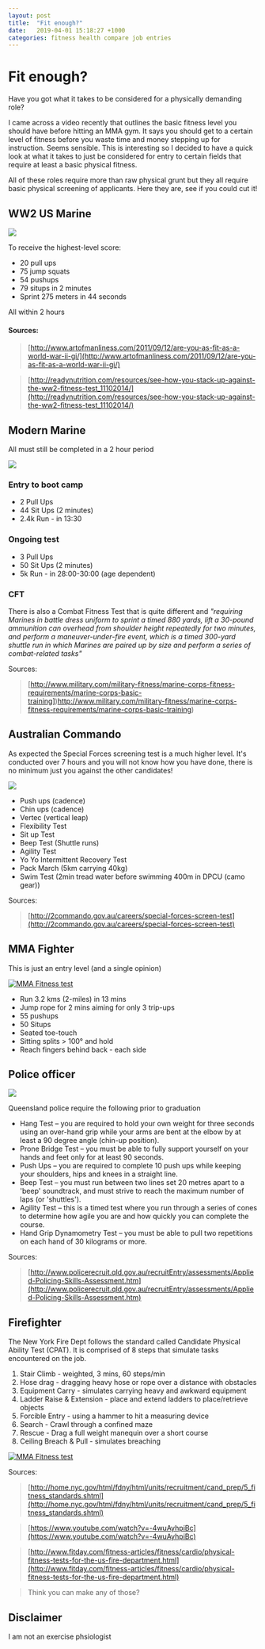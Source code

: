 ```yaml
---
layout: post
title:  "Fit enough?"
date:   2019-04-01 15:18:27 +1000
categories: fitness health compare job entries
---
```


# Fit enough?

Have you got what it takes to be considered for a physically demanding role?  

I came across a video recently that outlines the basic fitness level you should have before hitting an MMA gym.  It says you should get to a certain level of fitness before you waste time and money stepping up for instruction. Seems sensible. This is interesting so I decided to have a quick look at what it takes to just be considered for entry to certain fields that require at least a basic physical fitness.

All of these roles require more than raw physical grunt but they all require basic physical screening of applicants.  Here they are, see if you could cut it!

## WW2 US Marine

![](https://content.artofmanliness.com/uploads//2011/09/boot.jpg)

To receive the highest-level score:
* 20 pull ups
* 75 jump squats
* 54 pushups
* 79 situps in 2 minutes
* Sprint 275 meters in 44 seconds

All within 2 hours

#### Sources: 

> [http://www.artofmanliness.com/2011/09/12/are-you-as-fit-as-a-world-war-ii-gi/](http://www.artofmanliness.com/2011/09/12/are-you-as-fit-as-a-world-war-ii-gi/) 

> [http://readynutrition.com/resources/see-how-you-stack-up-against-the-ww2-fitness-test_11102014/](http://readynutrition.com/resources/see-how-you-stack-up-against-the-ww2-fitness-test_11102014/)

## Modern Marine

All must still be completed in a 2 hour period

![](http://images03.military.com/media/military-fitness/marine-corps-fitness-test-image-ts600.jpg)
### Entry to boot camp

* 2 Pull Ups
* 44 Sit Ups (2 minutes)
* 2.4k Run - in 13:30

### Ongoing test

* 3 Pull Ups
* 50 Sit Ups (2 minutes)
* 5k Run - in 28:00-30:00 (age dependent)

### CFT

There is also a Combat Fitness Test that is quite different and *"requiring Marines in battle dress uniform to sprint a timed 880 yards, lift a 30-pound ammunition can overhead from shoulder height repeatedly for two minutes, and perform a maneuver-under-fire event, which is a timed 300-yard shuttle run in which Marines are paired up by size and perform a series of combat-related tasks"*

Sources:

> [http://www.military.com/military-fitness/marine-corps-fitness-requirements/marine-corps-basic-training])http://www.military.com/military-fitness/marine-corps-fitness-requirements/marine-corps-basic-training)

## Australian Commando

As expected the Special Forces screening test is a much higher level.  It's conducted over 7 hours and you will not know how you have done, there is no minimum just you against the other candidates!

![](http://2commando.gov.au/images/left-specific/left-entry-test.png)

* Push ups (cadence)
* Chin ups (cadence)
* Vertec (vertical leap)
* Flexibility Test
* Sit up Test
* Beep Test (Shuttle runs)
* Agility Test
* Yo Yo Intermittent Recovery Test
* Pack March (5km carrying 40kg)
* Swim Test (2min tread water before swimming 400m in DPCU (camo gear))

Sources:

> [http://2commando.gov.au/careers/special-forces-screen-test](http://2commando.gov.au/careers/special-forces-screen-test)

## MMA Fighter

This is just an entry level (and a single opinion)

[![MMA Fitness test](http://img.youtube.com/vi/Oum5T_Cg8qU/0.jpg)](http://www.youtube.com/watch?v=Oum5T_Cg8qU)

* Run 3.2 kms (2-miles) in 13 mins
* Jump rope for 2 mins aiming for only 3 trip-ups
* 55 pushups
* 50 Situps
* Seated toe-touch
* Sitting splits > 100° and hold
* Reach fingers behind back - each side

## Police officer

![](http://www.policerecruit.qld.gov.au/_catalogs/masterpage/PoliceRecruiting/Assets/badge2.gif)

Queensland police require the following prior to graduation

* Hang Test – you are required to hold your own weight for three seconds using an over-hand grip while your arms are bent at the elbow by at least a 90 degree angle (chin-up position).
* Prone Bridge Test – you must be able to fully support yourself on your hands and feet only for at least 90 seconds.
* Push Ups – you are required to complete 10 push ups while keeping your shoulders, hips and knees in a straight line.
* Beep Test – you must run between two lines set 20 metres apart to a 'beep' soundtrack, and must strive to reach the maximum number of laps (or 'shuttles').
* Agility Test – this is a timed test where you run through a series of cones to determine how agile you are and how quickly you can complete the course.
* Hand Grip Dynamometry Test – you must be able to pull two repetitions on each hand of 30 kilograms or more.

Sources:

> [http://www.policerecruit.qld.gov.au/recruitEntry/assessments/Applied-Policing-Skills-Assessment.htm](http://www.policerecruit.qld.gov.au/recruitEntry/assessments/Applied-Policing-Skills-Assessment.htm)

## Firefighter

The New York Fire Dept follows the standard called Candidate Physical Ability Test (CPAT).  It is comprised of 8 steps that simulate tasks encountered on the job.

1. Stair Climb - weighted, 3 mins, 60 steps/min
2. Hose drag - dragging heavy hose or rope over a distance with obstacles
3. Equipment Carry - simulates carrying heavy and awkward equipment
4. Ladder Raise & Extension - place and extend ladders to place/retrieve objects
5. Forcible Entry - using a hammer to hit a measuring device
6. Search - Crawl through a confined maze
7. Rescue - Drag a full weight manequin over a short course
8. Ceiling Breach & Pull - simulates breaching 

[![MMA Fitness test](http://img.youtube.com/vi/-4wuAyhpiBc/0.jpg)](https://www.youtube.com/watch?v=-4wuAyhpiBc)

Sources:

> [http://home.nyc.gov/html/fdny/html/units/recruitment/cand_prep/5_fitness_standards.shtml](http://home.nyc.gov/html/fdny/html/units/recruitment/cand_prep/5_fitness_standards.shtml)

> [https://www.youtube.com/watch?v=-4wuAyhpiBc](https://www.youtube.com/watch?v=-4wuAyhpiBc)

> [http://www.fitday.com/fitness-articles/fitness/cardio/physical-fitness-tests-for-the-us-fire-department.html](http://www.fitday.com/fitness-articles/fitness/cardio/physical-fitness-tests-for-the-us-fire-department.html)

> Think you can make any of those?

## Disclaimer

I am not an exercise phsiologist

